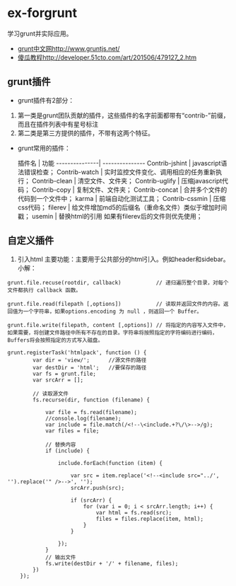 # ex-forgrunt
学习grunt并实际应用。

* [grunt中文网](http://www.gruntjs.net/)http://www.gruntjs.net/
* [傻瓜教程](http://developer.51cto.com/art/201506/479127_2.htm)http://developer.51cto.com/art/201506/479127_2.htm

## grunt插件

* grunt插件有2部分：

1. 第一类是grunt团队贡献的插件，这些插件的名字前面都带有“contrib-”前缀，而且在插件列表中有星号标注
2. 第二类是第三方提供的插件，不带有这两个特征。


* grunt常用的插件：

  插件名       | 功能
---------------| ---------------
Contrib-jshint | javascript语法错误检查；
Contrib-watch  | 实时监控文件变化、调用相应的任务重新执行；
Contrib-clean  | 清空文件、文件夹；
Contrib-uglify | 压缩javascript代码；
Contrib-copy   | 复制文件、文件夹；
Contrib-concat | 合并多个文件的代码到一个文件中；
karma          | 前端自动化测试工具；
Contrib-cssmin | 压缩css代码；
filerev        | 给文件增加md5的后缀名（重命名文件）类似于增加时间戳；
usemin         | 替换html的引用 如果有filerev后的文件则优先使用；

## 自定义插件

1. 引入html
主要功能：主要用于公共部分的html引入。例如header和sidebar。
小解：
```
grunt.file.recuse(rootdir, callback)           // 递归遍历整个目录，对每个文件都执行 callback 函数。

grunt.file.read(filepath [,options])           // 读取并返回文件的内容。返回值为一个字符串，如果options.encoding 为 null ，则返回一个 Buffer。

grunt.file.write(filepath, content [,options]) // 将指定的内容写入文件中，如果需要，将创建文件路径中所有不存在的目录。字符串将按照指定的字符编码进行编码，Buffers将会按照指定的方式写入磁盘。
```
```
grunt.registerTask('htmlpack', function () {
        var dir = 'view/';      //源文件的路径
        var destDir = 'html';   //要保存的路径
        var fs = grunt.file;
        var srcArr = [];

        // 读取源文件
        fs.recurse(dir, function (filename) {

            var file = fs.read(filename);
            //console.log(filename);
            var include = file.match(/<!--\<include.+?\/\>-->/g);
            var files = file;

            // 替换内容
            if (include) {

                include.forEach(function (item) {

                    var src = item.replace('<!--<include src="../', '').replace('" />-->', '');
                    srcArr.push(src);

                    if (srcArr) {
                        for (var i = 0; i < srcArr.length; i++) {
                            var html = fs.read(src);
                            files = files.replace(item, html);
                        }
                    }

                });
            }
            // 输出文件
            fs.write(destDir + '/' + filename, files);
        })
    });
```
##
